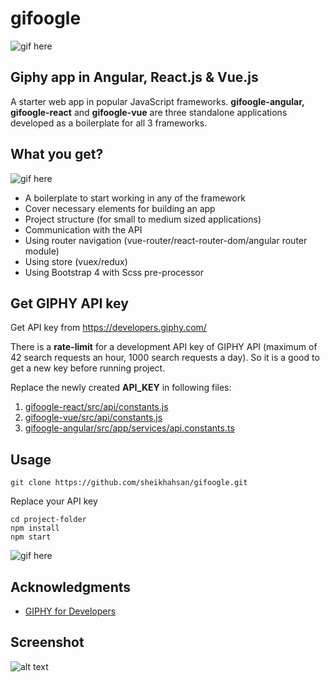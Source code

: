 # gifoogle
![gif here](https://media.giphy.com/media/R2EDuYL3XeIQo/giphy.gif)

## Giphy app in Angular, React.js & Vue.js

A starter web app in popular JavaScript frameworks. **gifoogle-angular, gifoogle-react** and **gifoogle-vue** are three standalone applications developed as a boilerplate for all 3 frameworks.

## What you get?

![gif here](https://media.giphy.com/media/xYHscQ1Np55i8/giphy.gif)

- A boilerplate to start working in any of the framework
- Cover necessary elements for building an app
- Project structure (for small to medium sized applications)
- Communication with the API
- Using router navigation (vue-router/react-router-dom/angular router module)
- Using store (vuex/redux)
- Using Bootstrap 4 with Scss pre-processor


## Get GIPHY API key

Get API key from https://developers.giphy.com/

There is a **rate-limit** for a development API key of GIPHY API (maximum of 42 search requests an hour, 1000 search requests a day). So it is a good to get a new key before running project.

Replace the newly created **API_KEY** in following files:

1. [gifoogle-react/src/api/constants.js](https://github.com/sheikhahsan/gifoogle/blob/master/gifoogle-react/src/api/constants.js)
2. [gifoogle-vue/src/api/constants.js](https://github.com/sheikhahsan/gifoogle/blob/master/gifoogle-vue/src/api/constants.js)
3. [gifoogle-angular/src/app/services/api.constants.ts](https://github.com/sheikhahsan/gifoogle/blob/master/gifoogle-angular/src/app/services/api.constants.ts)

## Usage

```
git clone https://github.com/sheikhahsan/gifoogle.git
```
Replace your API key
```
cd project-folder
npm install
npm start
```

![gif here](https://media.giphy.com/media/4Zgy9QqzWU8C3ugvCa/giphy.gif)

## Acknowledgments
- [GIPHY for Developers](https://developers.giphy.com/)

## Screenshot

![alt text](https://user-images.githubusercontent.com/19500703/54367393-1b61a900-4694-11e9-9d48-f92844863010.png)
